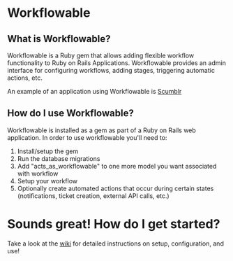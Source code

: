 
# Workflowable

## What is Workflowable?

Workflowable is a Ruby gem that allows adding flexible workflow functionality to Ruby on Rails Applications. Workflowable provides an admin interface for configuring workflows, adding stages, triggering automatic actions, etc.

An example of an application using Workflowable is [Scumblr](https://www.github.com/Netflix/Scumblr)

## How do I use Workflowable?

Workflowable is installed as a gem as part of a Ruby on Rails web application. In order to use workflowable you'll need to:

1. Install/setup the gem
2. Run the database migrations
3. Add "acts_as_workflowable" to one more model you want associated with workflow
4. Setup your workflow
5. Optionally create automated actions that occur during certain states (notifications, ticket creation, external API calls, etc.)

# Sounds great! How do I get started?

Take a look at the [wiki](https://www.github.com/Netflix/Workflowable/wiki) for detailed instructions on setup, configuration, and use!

